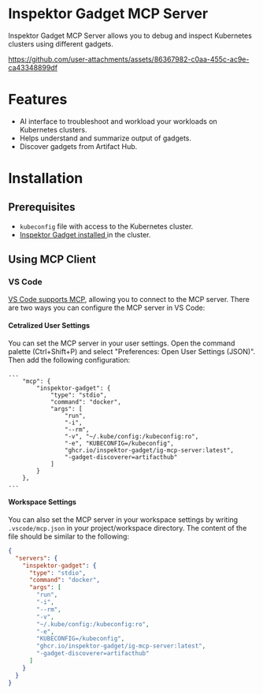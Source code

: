 # Inspektor Gadget MCP Server

Inspektor Gadget MCP Server allows you to debug and inspect Kubernetes clusters using different gadgets.

https://github.com/user-attachments/assets/86367982-c0aa-455c-ac9e-ca43348899df

# Features

- AI interface to troubleshoot and workload your workloads on Kubernetes clusters.
- Helps understand and summarize output of gadgets.
- Discover gadgets from Artifact Hub.

# Installation

## Prerequisites
- `kubeconfig` file with access to the Kubernetes cluster.
- [Inspektor Gadget installed ](https://inspektor-gadget.io/docs/latest/reference/install-kubernetes) in the cluster.

## Using MCP Client

### VS Code

[VS Code supports MCP](https://code.visualstudio.com/docs/copilot/chat/mcp-servers), allowing you to connect to the MCP server. There are two ways you can configure the MCP server in VS Code:

#### Cetralized User Settings

You can set the MCP server in your user settings. Open the command palette (Ctrl+Shift+P) and select "Preferences: Open User Settings (JSON)". Then add the following configuration:

```
...
    "mcp": {
        "inspektor-gadget": {
            "type": "stdio",
            "command": "docker",
            "args": [
                "run",
                "-i",
                "--rm",
                "-v", "~/.kube/config:/kubeconfig:ro",
                "-e", "KUBECONFIG=/kubeconfig",
                "ghcr.io/inspektor-gadget/ig-mcp-server:latest",
                "-gadget-discoverer=artifacthub"
            ]
        }
    },
...
```

#### Workspace Settings

You can also set the MCP server in your workspace settings by writing `.vscode/mcp.json` in your project/workspace directory. The content of the file should be similar to the following:

```json
{
  "servers": {
    "inspektor-gadget": {
      "type": "stdio",
      "command": "docker",
      "args": [
        "run",
        "-i",
        "--rm",
        "-v",
        "~/.kube/config:/kubeconfig:ro",
        "-e",
        "KUBECONFIG=/kubeconfig",
        "ghcr.io/inspektor-gadget/ig-mcp-server:latest",
        "-gadget-discoverer=artifacthub"
      ]
    }
  }
}
```
